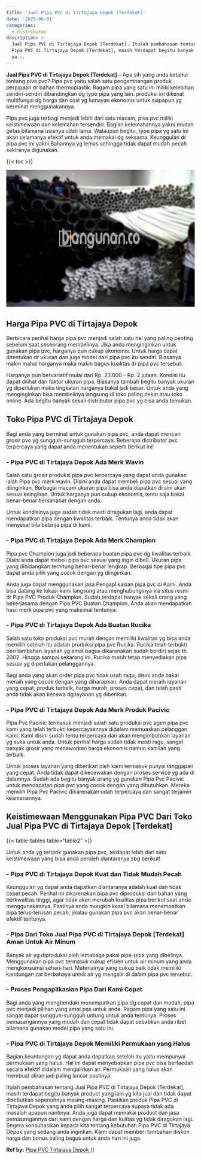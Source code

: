 ```yaml
---
title: 'Jual Pipa PVC di Tirtajaya Depok [Terdekat]'
date: '2025-06-01'
categories:
  - distributor
description: >-
  Jual Pipa PVC di Tirtajaya Depok [Terdekat]. Itulah pembahasan tentang Jual
  Pipa PVC di Tirtajaya Depok [Terdekat], masih terdapat begitu banyak product
  ya...
---
```


**Jual Pipa PVC di Tirtajaya Depok \[Terdekat\]** – Apa sih yang anda ketahui tentang piva pvc? Pipa pvc yaitu salah satu pengembangan produk perpipaan dr bahan thermoplastik. Ragam pipa yang satu ini miliki kelebihan sendiri-sendiri dibandingkan dg type pipa yang lain. produksi ini dikenal multifungsi dg harga dan cost yg lumayan ekonomis untuk siapapun yg berminat menggunakannya.

Pipa pvc juga terbagi menjadi lebih dari satu macam, piva pvc miliki keistimewaan dan kelemahan tersendiri. Bagian kelemahannya yakni mudah getas bilamana usianya udah lama. Walaupun begitu, type pipa yg satu ini akan selamanya efektif untuk anda memakai dg seksama. Keunggulan dr pipa pvc ini yakni Bahannya yg lemas sehingga tidak dapat mudah pecah sekiranya digunakan.

{{< toc >}}

![Jual Pipa PVC di Tirtajaya Depok [Terdekat]](/images/jaul-pipa-pvc-10.png)

## Harga Pipa PVC di Tirtajaya Depok

Berbicara perihal harga pipa pvc menjadi salah satu hal yang paling penting sebelum saat seseorang membelinya. Jika anda menginginkan untuk gunakan pipa pvc, harganya pun cukup ekonomis. Untuk harga dapat ditentukan dr ukuran dan juga model dari pipa pvc itu sendiri. Biasanya makin mahal harganya maka makin bagus kualitas dr pipa pvc tersebut.

Harganya pun bervariatif mulai dari Rp. 23.000 – Rp. 2 jutaan. Kondisi itu dapat dilihat dari faktor ukuran pipa. Biasanya tambah begitu banyak ukuran yg diperlukan maka tingkatan harganya bakal jadi besar. Untuk anda yang menginginkan bisa membelinya langsung di toko paling dekat atau toko online. Ada begitu banyak sekali distributor pipa pvc yg bisa anda temukan.

## Toko Pipa PVC di Tirtajaya Depok

Bagi anda yang berminat untuk gunakan pipa pvc, anda dapat mencari grosir pvc yg sungguh-sungguh terpercaya. Beberapa distributor pvc terpercaya yang dapat anda menentukan seperti berikut ini!

### \- Pipa PVC di Tirtajaya Depok Ada Merk Wavin

Salah satu grosir produksi pipa pvc terpercaya yang dapat anda gunakan ialah Pipa pvc merk wavin. Disini anda dapat membeli pipa pvc sesuai yang diinginkan. Berbagai macam ukuran pipa bisa anda dapatkan di sini akan sesuai keinginan. Untuk harganya pun cukup ekonomis, tentu saja bakal benar-benar bersahabat dengan anda.

Untuk kondisinya juga sudah tidak mesti diragukan lagi, anda dapat mendapatkan pipa dengan kwalitas terbaik. Tentunya anda tidak akan menyesal bila belanja pipa di kami.

### \- Pipa PVC di Tirtajaya Depok Ada Merk Champion

Pipa pvc Champion juga jadi beberapa buatan pipa pvc dg kwalitas terbaik. Disini anda dapat mebeli pipa pvc sesuai yang ingin dibeli. Ukuran pipa yang dihidangkan terhitung benar-benar lengkap. Berbagai tipe pipa pvc dapat anda pilih yang cocok dengan yg diinginkan.

Anda juga dapat menggunakan jasa Pengaplikasian pipa pvc di Kami. Anda bisa datang ke lokasi kami langsung atau menghubunginya via situs resmi dr Pipa PVC Produk Champion. Sudah terdapat banyak sekali orang yang bekerjasama dengan Pipa PVC Buatan Champion. Anda akan mendapatkan hasil merk pipa pvc yang maksimal tentunya.

### \- Pipa PVC di Tirtajaya Depok Ada Buatan Rucika

Salah satu toko produksi pvc murah dengan memiliki kwalitas yg bisa anda memilih setelah itu adalah produksi pipa pvc Rucika. Rucika telah terbukti beri tambahan layanan yg amat bagus dikarenakan sudah berdiri sejak th. 2002. Hingga sampai sekarang ini, Rucika masih tetap menyediakan pipa sesuai yg diperlukan pelanggannya.

Bagi anda yang akan order pipa pvc tidak usah ragu, disini anda bakal meraih yang cocok dengan yang diharapkan. Anda dapat meraih layanan yang cepat, produk terbaik, harga murah, proses cepat, dan telah pasti anda tidak akan kecewa dg layanan yg diberikan.

### \- Pipa PVC di Tirtajaya Depok Ada Merk Produk Pacivic

Pipa Pvc Pacivic termasuk menjadi salah satu produksi pvc agen pipa pvc kami yang telah terbukti kepercayaannya didalam memuaskan pelanggan kami. Kami disini sudah tentu terpercaya dan akan mengimbuhkan layanan yg suka untuk anda. Untuk perihal harga sudah tidak mesti ragu, sangat banyak grosir yang menawarkan harga ekonomis namun kamilah yang terbaik.

Untuk proses layanan yang diberikan oleh kami termasuk punyai tanggapan yang cepat. Anda tidak dapat dikecewakan dengan proses service yg ada di dalamnya. Sudah ada begitu banyak orang yg gunakan Pipa Pvc Pacivic untuk mendapatan pipa pvc yang cocok dengan yang dibutuhkan. Mereka memilih Pipa Pvc Pacivic dikarenakan udah terpercaya dan sangat terjamin keamanannya.

## Keistimewaan Menggunakan Pipa PVC Dari Toko Jual Pipa PVC di Tirtajaya Depok \[Terdekat\]

{{< table-tables table="table2" >}}

Untuk anda yg tertarik gunakan pipa pvc, terdapat lebih dari satu keistimewaan yang bisa anda peroleh diantaranya sbg berikut!

### \- Pipa PVC di Tirtajaya Depok Kuat dan Tidak Mudah Pecah

Keunggulan yg dapat anda dapatkan diantaranya adalah kuat dan tidak cepat pecah. Perihal ini dikarenakan pipa pvc diproduksi dari bahan yang berkwalitas tinggi, agar tidak akan merubah kualitas pipa berikut saat anda menggunakannya. Pastinya anda mungkin kesal bilamana menempatkan pipa terus-terusan pecah, jikalau gunakan pipa pvc akan benar-benar efektif tentunya.

### \- Pipa Dari Toko Jual Pipa PVC di Tirtajaya Depok \[Terdekat\] Aman Untuk Air Minum

Banyak air yg diproduksi oleh lemabaga pakai pipa-pipa yang dibelinya. Menggunakan pipa pvc termasuk cukup efisien untuk air minum yang anda mengkonsumsi sehari-hari. Materialnya yang cukup baik tidak memiliki kandungan zat berbahaya untuk air yg mengalir di dalam pipa pvc tersebut.

### \- Proses Pengaplikasian Pipa Dari Kami Cepat

Bagi anda yang menghendaki menempatkan pipa dg cepat dan mudah, pipa pvc menjadi pilihan yang amat pas untuk anda. Ragam pipa yang satu ini sangat dapat sungguh-sungguh untung untuk anda tentunya. Proses pemasangannya yang mudah dan cepat tidak dapat sebabkan anda ribet bilamana gunakan model pipa yang satu ini.

### \- Pipa PVC di Tirtajaya Depok Memiliki Permukaan yang Halus

Bagian keuntungan yg dapat anda dapatkan setelah itu yaitu mempunyai permukaan yang halus. Hal ini dapat menyebabkan pipa pvc bisa berfaedah secara efektif didalam mengalirkan air. Permukaan yang halus akan membuat aliran jadi paling lancar pastinya.

Itulah pembahasan tentang Jual Pipa PVC di Tirtajaya Depok \[Terdekat\], masih terdapat begitu banyak product yang lain yg kita jual dan tidak dapat disebutkan sepenuhnya masing-masing. Pastikan produk Pipa PVC di Tirtajaya Depok yang anda pilih sangat terpercaya supaya tidak ada masalah apapun nantinya. Anda juga dapat memakai product dan jasa pemasangannya dari kami dengan harga dan kulitas yg tidak diragukan lagi. Segera konsultasikan kepada kita tentang kebutuhan Pipa PVC di Tirtajaya Depok yang sedang anda inginkan. Kami dapat memberi tambahan diskon harga dan bonus paling bagus untuk anda hari ini juga.

**Ref by:** [Pipa PVC Tirtajaya Depok []](https://id.wikipedia.org/wiki/Pipa)
